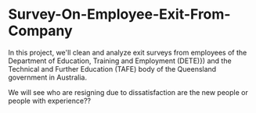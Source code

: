 # Survey-On-Employee-Exit-From-Company


In this project, we'll clean and analyze exit surveys from employees of the Department of Education, Training and Employment (DETE)}) and the Technical and Further Education (TAFE) body of the Queensland government in Australia.

We will see who are resigning due to dissatisfaction are the new people or people with experience??
